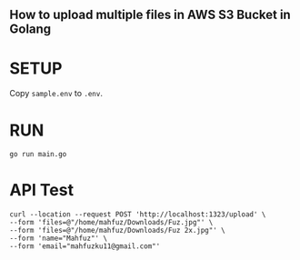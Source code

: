 ## How to upload multiple files in AWS S3 Bucket in Golang

# SETUP

Copy `sample.env` to `.env`.

# RUN

`go run main.go`

# API Test
```
curl --location --request POST 'http://localhost:1323/upload' \
--form 'files=@"/home/mahfuz/Downloads/Fuz.jpg"' \
--form 'files=@"/home/mahfuz/Downloads/Fuz 2x.jpg"' \
--form 'name="Mahfuz"' \
--form 'email="mahfuzku11@gmail.com"'
```